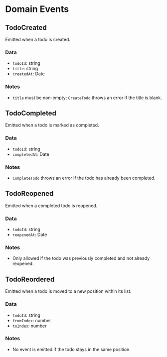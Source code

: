 # Domain Events

## TodoCreated

Emitted when a todo is created.

### Data

- `todoId`: string
- `title`: string
- `createdAt`: Date

### Notes

- `title` must be non-empty; `CreateTodo` throws an error if the title is blank.

## TodoCompleted

Emitted when a todo is marked as completed.

### Data

- `todoId`: string
- `completedAt`: Date

### Notes

- `CompleteTodo` throws an error if the todo has already been completed.

## TodoReopened

Emitted when a completed todo is reopened.

### Data

- `todoId`: string
- `reopenedAt`: Date

### Notes

- Only allowed if the todo was previously completed and not already reopened.

## TodoReordered

Emitted when a todo is moved to a new position within its list.

### Data

- `todoId`: string
- `fromIndex`: number
- `toIndex`: number

### Notes

- No event is emitted if the todo stays in the same position.
